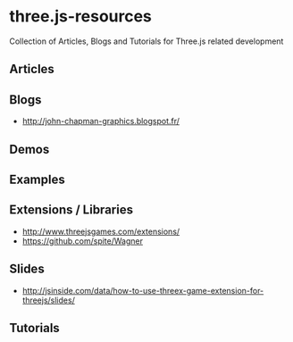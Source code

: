 # three.js-resources
Collection of Articles, Blogs and Tutorials for Three.js related development

## Articles

## Blogs
* http://john-chapman-graphics.blogspot.fr/

## Demos

## Examples

## Extensions / Libraries
* http://www.threejsgames.com/extensions/
* https://github.com/spite/Wagner

## Slides
* http://jsinside.com/data/how-to-use-threex-game-extension-for-threejs/slides/

## Tutorials
